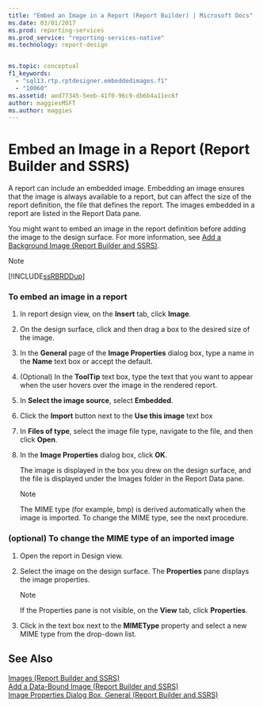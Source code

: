 ```yaml
---
title: "Embed an Image in a Report (Report Builder) | Microsoft Docs"
ms.date: 03/01/2017
ms.prod: reporting-services
ms.prod_service: "reporting-services-native"
ms.technology: report-design


ms.topic: conceptual
f1_keywords: 
  - "sql13.rtp.rptdesigner.embeddedimages.f1"
  - "10060"
ms.assetid: aed77345-5eeb-41f0-96c9-db6b4a11ec6f
author: maggiesMSFT
ms.author: maggies
---
```

# Embed an Image in a Report (Report Builder and SSRS)
  A report can include an embedded image. Embedding an image ensures that the image is always available to a report, but can affect the size of the report definition, the file that defines the report. The images embedded in a report are listed in the Report Data pane.  
  
 You might want to embed an image in the report definition before adding the image to the design surface. For more information, see [Add a Background Image &#40;Report Builder and SSRS&#41;](../../reporting-services/report-design/add-a-background-image-report-builder-and-ssrs.md).  
  
> [!NOTE]  
>  [!INCLUDE[ssRBRDDup](../../includes/ssrbrddup-md.md)]  
  
### To embed an image in a report  
  
1.  In report design view, on the **Insert** tab, click **Image**.  
  
2.  On the design surface, click and then drag a box to the desired size of the image.  
  
3.  In the **General** page of the **Image Properties** dialog box, type a name in the **Name** text box or accept the default.  
  
4.  (Optional) In the **ToolTip** text box, type the text that you want to appear when the user hovers over the image in the rendered report.  
  
5.  In **Select the image source**, select **Embedded**.  
  
6.  Click the **Import** button next to the **Use this image** text box  
  
7.  In **Files of type**, select the image file type, navigate to the file, and then click **Open**.  
  
8.  In the **Image Properties** dialog box, click **OK**.  
  
     The image is displayed in the box you drew on the design surface, and the file is displayed under the Images folder in the Report Data pane.  
  
    > [!NOTE]  
    >  The MIME type (for example, bmp) is derived automatically when the image is imported. To change the MIME type, see the next procedure.  
  
### (optional) To change the MIME type of an imported image  
  
1.  Open the report in Design view.  
  
2.  Select the image on the design surface. The **Properties** pane displays the image properties.  
  
    > [!NOTE]  
    >  If the Properties pane is not visible, on the **View** tab, click **Properties**.  
  
3.  Click in the text box next to the **MIMEType** property and select a new MIME type from the drop-down list.  
  
## See Also  
 [Images &#40;Report Builder and SSRS&#41;](../../reporting-services/report-design/images-report-builder-and-ssrs.md)   
 [Add a Data-Bound Image &#40;Report Builder and SSRS&#41;](../../reporting-services/report-design/add-a-data-bound-image-report-builder-and-ssrs.md)   
 [Image Properties Dialog Box, General &#40;Report Builder and SSRS&#41;](https://msdn.microsoft.com/library/c2218b93-f7fe-46ef-995f-d7dadf9752ec)  
  
  
